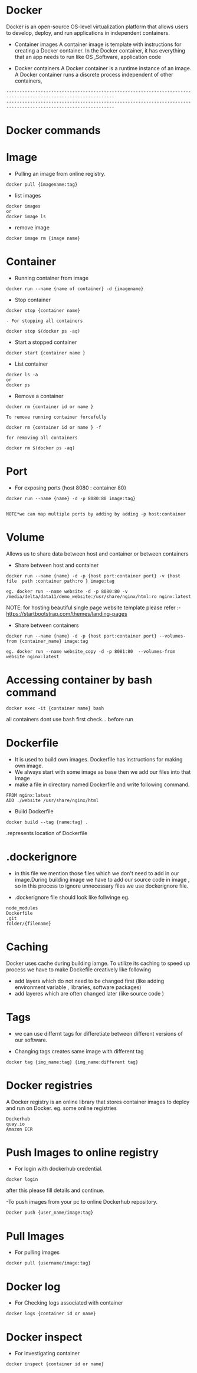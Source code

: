 # Docker 

Docker is an open-source OS-level virtualization platform that allows users to develop, deploy, and run
applications in independent containers.

 

- Container images
A container image is  template with instructions for creating a Docker container. In the Docker
container, it has everything that an app needs to run like OS ,Software, application code

- Docker containers
A Docker container is a runtime instance of an image. A Docker container runs a discrete
process independent of other containers,
```
---------------------------------------------------------------------------------------------------------------
---------------------------------------------------------------------------------------------------------------
```

# Docker commands

# Image
- Pulling an image from online registry.
```
docker pull {imagename:tag}

```
- list images
```
docker images 
or 
docker image ls
```
- remove image
```
docker image rm {image name}
```
 
# Container
- Running container from image 

```
docker run --name {name of container} -d {imagename}
```
- Stop container 
```
docker stop {container name}

- For stopping all containers

docker stop $(docker ps -aq)
```

- Start a stopped container 
```
docker start {container name }
```

- List container 
```
docker ls -a
or
docker ps
```

- Remove a container 
```
docker rm {container id or name }

To remove running container forcefully

docker rm {container id or name } -f 

for removing all containers

docker rm $(docker ps -aq)
```

# Port
- For exposing ports (host 8080 : container 80}

```
docker run --name {name} -d -p 8080:80 image:tag}


NOTE*we can map multiple ports by adding by adding -p host:container 
```
# Volume
Allows us to share data between host and container or between containers
- Share between host and container 

```
docker run --name {name} -d -p {host port:container port} -v {host file  path :container path:ro } image:tag

eg. docker run --name website -d -p 8080:80 -v /media/delta/data11/demo_website:/usr/share/nginx/html:ro nginx:latest
```

NOTE: for hosting beautiful single page website template please refer :- https://startbootstrap.com/themes/landing-pages
- Share between containers 
```
docker run --name {name} -d -p {host port:container port} --volumes-from {container_name} image:tag

eg. docker run --name website_copy -d -p 8081:80  --volumes-from website nginx:latest
```

# Accessing container by bash command

```
docker exec -it {container name} bash
```
all containers dont use bash first check... before run


# Dockerfile

- It is used to build own images. Dockerfile has instructions for making own image.
- We always start with some image as base then we add our files into that image 
- make a file in directory named Dockerfile and write following command.

```
FROM nginx:latest
ADD ./website /usr/share/nginx/html
```

- Build Dockerfile
```
docker build --tag {name:tag} . 
```

.represents location of Dockerfile



# .dockerignore 
- in this file  we mention those files which we don't need to add in our image.During building image we have to add  our source code in image , so in this process 
to ignore unnecessary files we use dockerignore file.

- .dockerignore file should look like follwinge eg.
```
node_modules
Dockerfile
.git
folder/{filename}
```
# Caching 
Docker uses cache  during building iamge. To utilize its caching to speed up process we have to make Dockefile creatively    like following
- add layers which do not need to be changed first (like adding environment variable , libraries, software packages)
- add layeres which are often changed later (like source code )

# Tags
- we can use differnt tags for differetiate between  different versions of our software.

- Changing tags creates same image with different tag
```
docker tag {img_name:tag} {img_name:different tag}
```

# Docker registries
A Docker registry is an online library that stores container images to deploy and run on Docker.
eg. some online registries
```
Dockerhub
quay.io
Amazon ECR

```

# Push Images to online registry
- For login with dockerhub credential.
```
docker login
```
after this please fill details and continue.

-To push images from your pc to online Dockerhub repository.

```
Docker push {user_name/image:tag}

```

# Pull Images

- For pulling images 

```
docker pull {username/image:tag}

```
# Docker log
- For Checking logs associated with container 
```
docker logs {container id or name}

```


# Docker inspect
- For investigating container 

```
docker inspect {container id or name}

```










